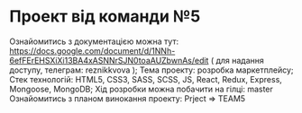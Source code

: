 # Проект від команди №5
Ознайомитись з документацією можна тут: https://docs.google.com/document/d/1NNh-6efFErEHSXiXi13BA4xASNNrSJN0toaAUZbwnAs/edit ( для надання доступу, телеграм: reznikkvova );
Тема проекту: розробка маркетплейсу;
Стек технологій: HTML5, CSS3, SASS, SCSS, JS, React, Redux, Express, Mongoose, MongoDB;
Хід розробки можна побачити на гілці: master
Ознайомитись з планом винокання проекту: Prject => TEAM5
 
